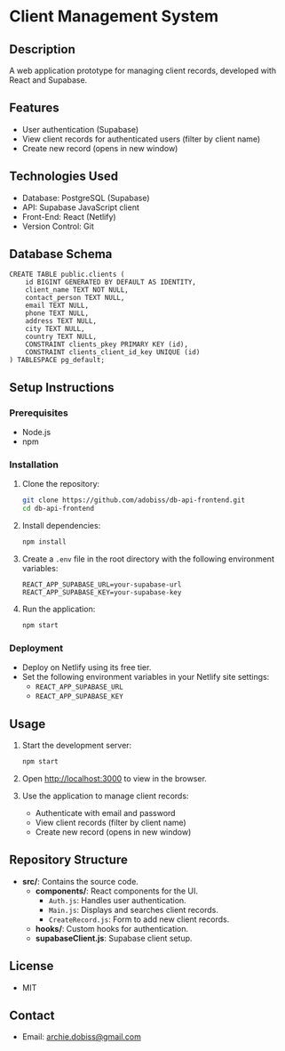 # Client Management System

## Description
A web application prototype for managing client records, developed with React and Supabase.

## Features	
- User authentication (Supabase)
- View client records for authenticated users (filter by client name)
- Create new record (opens in new window)

## Technologies Used
- Database: PostgreSQL (Supabase)
- API: Supabase JavaScript client
- Front-End: React (Netlify)
- Version Control: Git

## Database Schema
```
CREATE TABLE public.clients (
    id BIGINT GENERATED BY DEFAULT AS IDENTITY,
    client_name TEXT NOT NULL,
    contact_person TEXT NULL,
    email TEXT NULL,
    phone TEXT NULL,
    address TEXT NULL,
    city TEXT NULL,
    country TEXT NULL,
    CONSTRAINT clients_pkey PRIMARY KEY (id),
    CONSTRAINT clients_client_id_key UNIQUE (id)
) TABLESPACE pg_default;
```

## Setup Instructions
### Prerequisites
- Node.js
- npm

### Installation
1. Clone the repository:
    ```sh
    git clone https://github.com/adobiss/db-api-frontend.git
    cd db-api-frontend
    ```
2. Install dependencies:
    ```sh
    npm install
    ```
3. Create a `.env` file in the root directory with the following environment variables:
    ```
    REACT_APP_SUPABASE_URL=your-supabase-url
    REACT_APP_SUPABASE_KEY=your-supabase-key
    ```

4. Run the application:
    ```sh
    npm start
    ```

### Deployment
- Deploy on Netlify using its free tier.
- Set the following environment variables in your Netlify site settings:
    - `REACT_APP_SUPABASE_URL`
    - `REACT_APP_SUPABASE_KEY`

## Usage
1. Start the development server:
    ```sh
    npm start
    ```
2. Open [http://localhost:3000](http://localhost:3000) to view in the browser.

3. Use the application to manage client records:
    - Authenticate with email and password
    - View client records (filter by client name)
    - Create new record (opens in new window)

## Repository Structure
- **src/**: Contains the source code.
  - **components/**: React components for the UI.
    - `Auth.js`: Handles user authentication.
    - `Main.js`: Displays and searches client records.
    - `CreateRecord.js`: Form to add new client records.
  - **hooks/**: Custom hooks for authentication.
  - **supabaseClient.js**: Supabase client setup.

## License
- MIT

## Contact
- Email: archie.dobiss@gmail.com